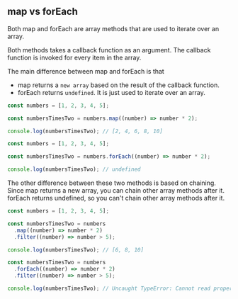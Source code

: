 ## map vs forEach

Both map and forEach are array methods that are used to iterate over an array.

Both methods takes a callback function as an argument. The callback function is invoked for every item in the array.

The main difference between map and forEach is that

- map returns a `new array` based on the result of the callback function.
- forEach returns `undefined`. It is just used to iterate over an array.

```js
const numbers = [1, 2, 3, 4, 5];

const numbersTimesTwo = numbers.map((number) => number * 2);

console.log(numbersTimesTwo); // [2, 4, 6, 8, 10]
```

```js
const numbers = [1, 2, 3, 4, 5];

const numbersTimesTwo = numbers.forEach((number) => number * 2);

console.log(numbersTimesTwo); // undefined
```

The other difference between these two methods is based on chaining. Since map returns a new array, you can chain other array methods after it. forEach returns undefined, so you can't chain other array methods after it.

```js
const numbers = [1, 2, 3, 4, 5];

const numbersTimesTwo = numbers
  .map((number) => number * 2)
  .filter((number) => number > 5);

console.log(numbersTimesTwo); // [6, 8, 10]
```

```js
const numbersTimesTwo = numbers
  .forEach((number) => number * 2)
  .filter((number) => number > 5);

console.log(numbersTimesTwo); // Uncaught TypeError: Cannot read property 'filter' of undefined
```
